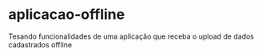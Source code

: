 # aplicacao-offline
Tesando funcionalidades de uma aplicação que receba o upload de dados cadastrados offline
